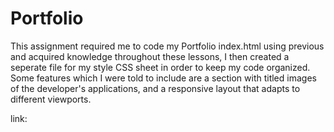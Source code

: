 # Portfolio 
This assignment required me to code my Portfolio index.html using previous and acquired knowledge throughout these lessons, I then created a seperate file for my style CSS sheet in order to keep my code organized. Some features which I were told to include are a section with titled images of the developer's applications, and  a responsive layout that adapts to different viewports. 


link: 
